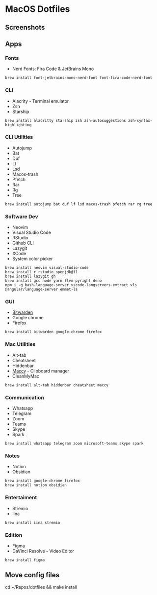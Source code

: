 # MacOS Dotfiles

## Screenshots

## Apps

### Fonts

- Nerd Fonts: Fira Code & JetBrains Mono 

~~~
brew install font-jetbrains-mono-nerd-font font-fira-code-nerd-font
~~~

### CLI

- Alacrity - Terminal emulator
- Zsh
- Starship

~~~
brew install alacritty starship zsh zsh-autosuggestions zsh-syntax-highlighting
~~~

### CLI Utilities

- Autojump 
- Bat 
- Duf
- Lf
- Lsd 
- Macos-trash
- Pfetch 
- Rar
- Rg
- Tree 

~~~
brew install autojump bat duf lf lsd macos-trash pfetch rar rg tree
~~~

### Software Dev

- Neovim 
- Visual Studio Code
- RStudio
- Github CLI
- Lazygit
- XCode
- System color picker

~~~
brew install neovim visual-studio-code
brew install r rstudio openjdk@11
brew install lazygit gh
brew install gcc node yarn llvm pyright deno
npm i -g bash-language-server vscode-langservers-extract vls @angular/language-server emmet-ls
~~~

### GUI

- [Bitwarden](https://bitwarden.com/)
- Google chrome
- Firefox

~~~
brew install bitwarden google-chrome firefox
~~~

### Mac Utilities

- Alt-tab 
- Cheatsheet 
- Hiddenbar 
- [Maccy](https://github.com/p0deje/Maccy) - Clipboard manager
- CleanMyMac

~~~
brew install alt-tab hiddenbar cheatsheet maccy
~~~

### Communication

- Whatsapp 
- Telegram
- Zoom 
- Teams 
- Skype
- Spark

~~~
brew install whatsapp telegram zoom microsoft-teams skype spark
~~~

### Notes

- Notion
- Obsidian

~~~
brew install google-chrome firefox
brew install notion obsidian
~~~

### Entertaiment

- Stremio
- Iina

~~~
brew install iina stremio  
~~~

### Edition

- Figma
- DaVinci Resolve - Video Editor

~~~
brew install figma
~~~

## Move config files

cd ~/Repos/dotfiles && make install

